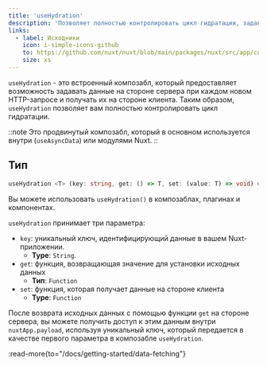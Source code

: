 ```yaml
---
title: 'useHydration'
description: 'Позволяет полностью контролировать цикл гидратации, задавать и получать данные с сервера.'
links:
  - label: Исходники
    icon: i-simple-icons-github
    to: https://github.com/nuxt/nuxt/blob/main/packages/nuxt/src/app/composables/hydrate.ts
    size: xs
---
```


`useHydration` - это встроенный композабл, который предоставляет возможность задавать данные на стороне сервера при каждом новом HTTP-запросе и получать их на стороне клиента. Таким образом, `useHydration` позволяет вам полностью контролировать цикл гидратации.

::note
Это продвинутый композабл, который в основном используется внутри (`useAsyncData`) или модулями Nuxt.
::

## Тип

```ts [signature]
useHydration <T> (key: string, get: () => T, set: (value: T) => void) => {}
```

Вы можете использовать `useHydration()` в композаблах, плагинах и компонентах.

`useHydration` принимает три параметра:

- `key`: уникальный ключ, идентифицирующий данные в вашем Nuxt-приложении.
  - **Type**: `String`.
- `get`: функция, возвращающая значение для установки исходных данных
  - **Тип**: `Function`
- `set`: функция, которая получает данные на стороне клиента
  - **Type**: `Function`

После возврата исходных данных с помощью функции `get` на стороне сервера, вы можете получить доступ к этим данным внутри `nuxtApp.payload`, используя уникальный ключ, который передается в качестве первого параметра в композабле `useHydration`.

:read-more{to="/docs/getting-started/data-fetching"}
